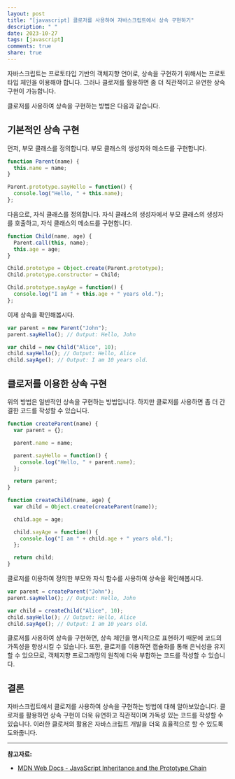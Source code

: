```yaml
---
layout: post
title: "[javascript] 클로저를 사용하여 자바스크립트에서 상속 구현하기"
description: " "
date: 2023-10-27
tags: [javascript]
comments: true
share: true
---
```


자바스크립트는 프로토타입 기반의 객체지향 언어로, 상속을 구현하기 위해서는 프로토타입 체인을 이용해야 합니다. 그러나 클로저를 활용하면 좀 더 직관적이고 유연한 상속 구현이 가능합니다.

클로저를 사용하여 상속을 구현하는 방법은 다음과 같습니다.

## 기본적인 상속 구현

먼저, 부모 클래스를 정의합니다. 부모 클래스의 생성자와 메소드를 구현합니다.

```javascript
function Parent(name) {
  this.name = name;
}

Parent.prototype.sayHello = function() {
  console.log("Hello, " + this.name);
};
```

다음으로, 자식 클래스를 정의합니다. 자식 클래스의 생성자에서 부모 클래스의 생성자를 호출하고, 자식 클래스의 메소드를 구현합니다.

```javascript
function Child(name, age) {
  Parent.call(this, name);
  this.age = age;
}

Child.prototype = Object.create(Parent.prototype);
Child.prototype.constructor = Child;

Child.prototype.sayAge = function() {
  console.log("I am " + this.age + " years old.");
};
```

이제 상속을 확인해봅시다.

```javascript
var parent = new Parent("John");
parent.sayHello(); // Output: Hello, John

var child = new Child("Alice", 10);
child.sayHello(); // Output: Hello, Alice
child.sayAge(); // Output: I am 10 years old.
```

## 클로저를 이용한 상속 구현

위의 방법은 일반적인 상속을 구현하는 방법입니다. 하지만 클로저를 사용하면 좀 더 간결한 코드를 작성할 수 있습니다.

```javascript
function createParent(name) {
  var parent = {};

  parent.name = name;

  parent.sayHello = function() {
    console.log("Hello, " + parent.name);
  };

  return parent;
}

function createChild(name, age) {
  var child = Object.create(createParent(name));

  child.age = age;

  child.sayAge = function() {
    console.log("I am " + child.age + " years old.");
  };

  return child;
}
```

클로저를 이용하여 정의한 부모와 자식 함수를 사용하여 상속을 확인해봅시다.

```javascript
var parent = createParent("John");
parent.sayHello(); // Output: Hello, John

var child = createChild("Alice", 10);
child.sayHello(); // Output: Hello, Alice
child.sayAge(); // Output: I am 10 years old.
```

클로저를 사용하여 상속을 구현하면, 상속 체인을 명시적으로 표현하기 때문에 코드의 가독성을 향상시킬 수 있습니다. 또한, 클로저를 이용하면 캡슐화를 통해 은닉성을 유지할 수 있으므로, 객체지향 프로그래밍의 원칙에 더욱 부합하는 코드를 작성할 수 있습니다.

## 결론

자바스크립트에서 클로저를 사용하여 상속을 구현하는 방법에 대해 알아보았습니다. 클로저를 활용하면 상속 구현이 더욱 유연하고 직관적이며 가독성 있는 코드를 작성할 수 있습니다. 이러한 클로저의 활용은 자바스크립트 개발을 더욱 효율적으로 할 수 있도록 도와줍니다.

---

**참고자료:**
- [MDN Web Docs - JavaScript Inheritance and the Prototype Chain](https://developer.mozilla.org/en-US/docs/Web/JavaScript/Inheritance_and_the_prototype_chain)